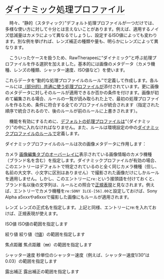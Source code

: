 <span style="color: #000000; background: none; overflow: hidden; page-break-after: avoid; font-size: 2.0em; font-family: Georgia,Times,serif; margin-top: 1em; margin-bottom: 0.25em; line-height: 1.3; padding: 0; border-bottom: 1px solid #AAAAAA;">ダイナミック処理プロファイル
</span>

　時々、“静的（スタティック）”デフォルト処理プロファイルが一つだけでは、多様な使い方に対して十分とは言えないことがあります。例えば、適用するノイズ低減量はカメラによって異なるでしょうし、設定するISO値によっても変わります。別な例を挙げれば、レンズ補正の種類や量も、明らかにレンズによって異なります。

　こういったケースを扱うため、RawTherapeeに“ダイナミック”と呼ぶ処理プロファイルを作る選択を加えました。基本的には画像のメタデータ（カメラ機種、レンズの種類、シャッター速度、ISO値など）を使います。

これらデータを“動的な処理プロファイルのルール”で定義して作成します。各ルールには[（部分的）共通に使う処理プロファイルが](Creating_processing_profiles_for_general_use/jp "wikilink")添付されています。更に画像のメタデータに対しそのルールが適用できるか否かの条件を付けます。画像が初めて編集される場合、ルールの一覧が読み取られた上で、最初の処理プロファイルを作るため、条件に符合する全てのプロファイルが統合されます（指定された順序で統合されるので、後のルールが前のルールに上書きされます）。

　機能を有効にするために、[デフォルトの処理プロファイルは](Preferences/jp#画像処理のデフォルト値 "wikilink")“（ダイナミック）”の中に入れなければなりません。また、ルールは環境設定の中の[ダイナミックプロファイルのルールで](Preferences/jp#ダイナミックプロファイルの規定タブ "wikilink")定義します。

ダイナミックプロファイルのルールは次の画像メタデータに作用します：

カメラ
[画像編集タブのオーバーレイに](The_Image_Editor_Tab/jp "wikilink")表示されている画像情報のカメラ機種（ブランド名を含む）を指定します。ダイナミックプロファイルが有効の場合、このエントリーはデフォルトで特定されているのと全く同じカメラ機種（但し、名前の大文字、小文字に区別はありません）で撮影された画像だけにしかルールを適用しません。しかし、このエントリーに`re:`という接頭語を付けておくと、ブランド名以後の文字列は、ルールとの照合で[正規表現](https://ja.wikipedia.org/wiki/%E6%AD%A3%E8%A6%8F%E8%A1%A8%E7%8F%BE)と見なされます。例えば、エントリーでカメラ機種を`re:SONY ILCE-[56].00`と設定しておけば、Sony
Alpha a5xxxやa6xxxで撮影した画像にもルールが適用されます。

レンズ
レンズの正式名を指定します。上記と同様、エントリーにre:を入れておけば、正規表現が使えます。

ISO値
ISO値の範囲を指定します

絞り値
絞り値（[f値](https://ja.wikipedia.org/wiki/F%E5%80%A4)）の範囲を指定します

焦点距離
焦点距離（㎜）の範囲を指定します

シャッター速度
秒単位のシャッター速度（例えば、シャッター速度1/30“は0.03）の範囲を指定します

露出補正
露出補正の範囲を指定します